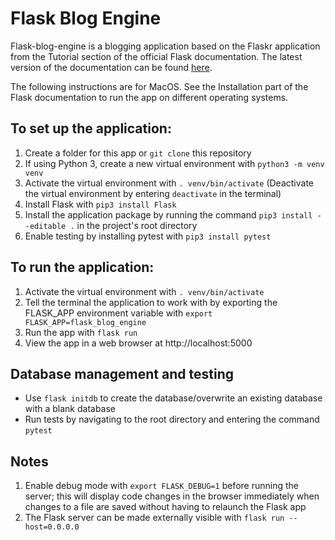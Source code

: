 # Flask Blog Engine

Flask-blog-engine is a blogging application based on the Flaskr application from the Tutorial section of the official Flask documentation. The latest version of the documentation can be found [here](http://flask.pocoo.org/docs/latest/).

The following instructions are for MacOS. See the Installation part of the Flask documentation to run the app on different operating systems.

## To set up the application:
1. Create a folder for this app or `git clone` this repository
2. If using Python 3, create a new virtual environment with `python3 -m venv venv`
3. Activate the virtual environment with `. venv/bin/activate` (Deactivate the virtual environment by entering `deactivate` in the terminal)
4. Install Flask with `pip3 install Flask`
5. Install the application package by running the command `pip3 install --editable .` in the project's root directory
6. Enable testing by installing pytest with `pip3 install pytest`

## To run the application:
1. Activate the virtual environment with `. venv/bin/activate`
2. Tell the terminal the application to work with by exporting the FLASK_APP environment variable with `export FLASK_APP=flask_blog_engine`
3. Run the app with `flask run`
4. View the app in a web browser at http://localhost:5000

## Database management and testing
- Use `flask initdb` to create the database/overwrite an existing database with a blank database
- Run tests by navigating to the root directory and entering the command `pytest`

## Notes
1. Enable debug mode with `export FLASK_DEBUG=1` before running the server; this will display code changes in the browser immediately when changes to a file are saved without having to relaunch the Flask app
2. The Flask server can be made externally visible with `flask run --host=0.0.0.0`
